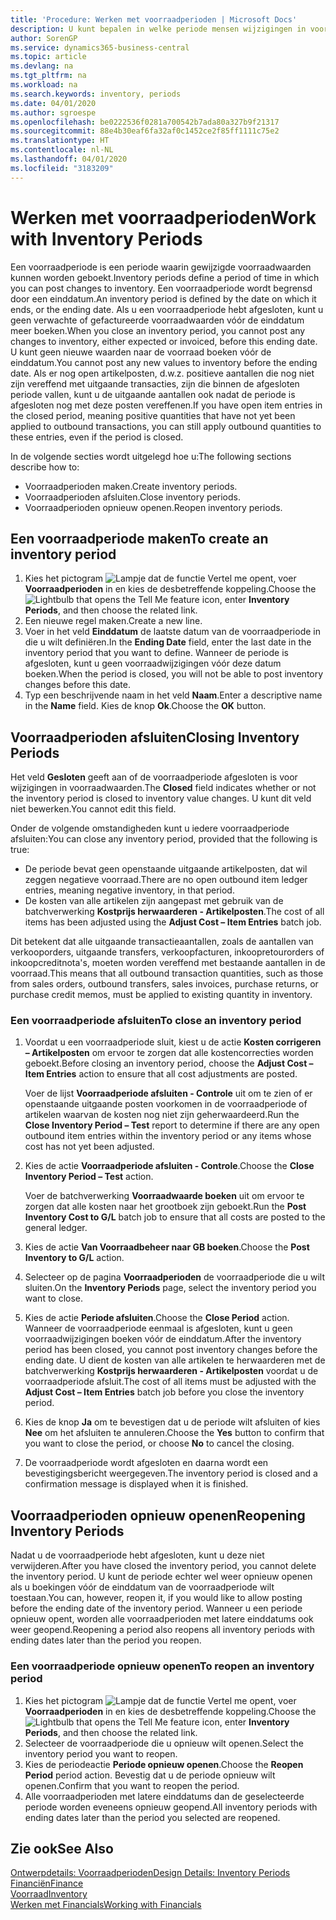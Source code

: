 ```yaml
---
title: 'Procedure: Werken met voorraadperioden | Microsoft Docs'
description: U kunt bepalen in welke periode mensen wijzigingen in voorraad kunnen boeken door voorraadperioden te definiëren.
author: SorenGP
ms.service: dynamics365-business-central
ms.topic: article
ms.devlang: na
ms.tgt_pltfrm: na
ms.workload: na
ms.search.keywords: inventory, periods
ms.date: 04/01/2020
ms.author: sgroespe
ms.openlocfilehash: be0222536f0281a700542b7ada80a327b9f21317
ms.sourcegitcommit: 88e4b30eaf6fa32af0c1452ce2f85ff1111c75e2
ms.translationtype: HT
ms.contentlocale: nl-NL
ms.lasthandoff: 04/01/2020
ms.locfileid: "3183209"
---
```

# <a name="work-with-inventory-periods"></a><span data-ttu-id="661cb-103">Werken met voorraadperioden</span><span class="sxs-lookup"><span data-stu-id="661cb-103">Work with Inventory Periods</span></span>
<span data-ttu-id="661cb-104">Een voorraadperiode is een periode waarin gewijzigde voorraadwaarden kunnen worden geboekt.</span><span class="sxs-lookup"><span data-stu-id="661cb-104">Inventory periods define a period of time in which you can post changes to inventory.</span></span> <span data-ttu-id="661cb-105">Een voorraadperiode wordt begrensd door een einddatum.</span><span class="sxs-lookup"><span data-stu-id="661cb-105">An inventory period is defined by the date on which it ends, or the ending date.</span></span> <span data-ttu-id="661cb-106">Als u een voorraadperiode hebt afgesloten, kunt u geen verwachte of gefactureerde voorraadwaarden vóór de einddatum meer boeken.</span><span class="sxs-lookup"><span data-stu-id="661cb-106">When you close an inventory period, you cannot post any changes to inventory, either expected or invoiced, before this ending date.</span></span> <span data-ttu-id="661cb-107">U kunt geen nieuwe waarden naar de voorraad boeken vóór de einddatum.</span><span class="sxs-lookup"><span data-stu-id="661cb-107">You cannot post any new values to inventory before the ending date.</span></span> <span data-ttu-id="661cb-108">Als er nog open artikelposten, d.w.z. positieve aantallen die nog niet zijn vereffend met uitgaande transacties, zijn die binnen de afgesloten periode vallen, kunt u de uitgaande aantallen ook nadat de periode is afgesloten nog met deze posten vereffenen.</span><span class="sxs-lookup"><span data-stu-id="661cb-108">If you have open item entries in the closed period, meaning positive quantities that have not yet been applied to outbound transactions, you can still apply outbound quantities to these entries, even if the period is closed.</span></span>  

<span data-ttu-id="661cb-109">In de volgende secties wordt uitgelegd hoe u:</span><span class="sxs-lookup"><span data-stu-id="661cb-109">The following sections describe how to:</span></span>

* <span data-ttu-id="661cb-110">Voorraadperioden maken.</span><span class="sxs-lookup"><span data-stu-id="661cb-110">Create inventory periods.</span></span>  
* <span data-ttu-id="661cb-111">Voorraadperioden afsluiten.</span><span class="sxs-lookup"><span data-stu-id="661cb-111">Close inventory periods.</span></span>  
* <span data-ttu-id="661cb-112">Voorraadperioden opnieuw openen.</span><span class="sxs-lookup"><span data-stu-id="661cb-112">Reopen inventory periods.</span></span>  

## <a name="to-create-an-inventory-period"></a><span data-ttu-id="661cb-113">Een voorraadperiode maken</span><span class="sxs-lookup"><span data-stu-id="661cb-113">To create an inventory period</span></span>  
1. <span data-ttu-id="661cb-114">Kies het pictogram ![Lampje dat de functie Vertel me opent](media/ui-search/search_small.png "Vertel me wat u wilt doen"), voer **Voorraadperioden** in en kies de desbetreffende koppeling.</span><span class="sxs-lookup"><span data-stu-id="661cb-114">Choose the ![Lightbulb that opens the Tell Me feature](media/ui-search/search_small.png "Tell me what you want to do") icon, enter **Inventory Periods**, and then choose the related link.</span></span>  
2. <span data-ttu-id="661cb-115">Een nieuwe regel maken.</span><span class="sxs-lookup"><span data-stu-id="661cb-115">Create a new line.</span></span>  
3. <span data-ttu-id="661cb-116">Voer in het veld **Einddatum** de laatste datum van de voorraadperiode in die u wilt definiëren.</span><span class="sxs-lookup"><span data-stu-id="661cb-116">In the **Ending Date** field, enter the last date in the inventory period that you want to define.</span></span> <span data-ttu-id="661cb-117">Wanneer de periode is afgesloten, kunt u geen voorraadwijzigingen vóór deze datum boeken.</span><span class="sxs-lookup"><span data-stu-id="661cb-117">When the period is closed, you will not be able to post inventory changes before this date.</span></span>  
4. <span data-ttu-id="661cb-118">Typ een beschrijvende naam in het veld **Naam**.</span><span class="sxs-lookup"><span data-stu-id="661cb-118">Enter a descriptive name in the **Name** field.</span></span> <span data-ttu-id="661cb-119">Kies de knop **Ok**.</span><span class="sxs-lookup"><span data-stu-id="661cb-119">Choose the **OK** button.</span></span>  

## <a name="closing-inventory-periods"></a><span data-ttu-id="661cb-120">Voorraadperioden afsluiten</span><span class="sxs-lookup"><span data-stu-id="661cb-120">Closing Inventory Periods</span></span>  
<span data-ttu-id="661cb-121">Het veld **Gesloten** geeft aan of de voorraadperiode afgesloten is voor wijzigingen in voorraadwaarden.</span><span class="sxs-lookup"><span data-stu-id="661cb-121">The **Closed** field indicates whether or not the inventory period is closed to inventory value changes.</span></span> <span data-ttu-id="661cb-122">U kunt dit veld niet bewerken.</span><span class="sxs-lookup"><span data-stu-id="661cb-122">You cannot edit this field.</span></span>  

<span data-ttu-id="661cb-123">Onder de volgende omstandigheden kunt u iedere voorraadperiode afsluiten:</span><span class="sxs-lookup"><span data-stu-id="661cb-123">You can close any inventory period, provided that the following is true:</span></span>  

* <span data-ttu-id="661cb-124">De periode bevat geen openstaande uitgaande artikelposten, dat wil zeggen negatieve voorraad.</span><span class="sxs-lookup"><span data-stu-id="661cb-124">There are no open outbound item ledger entries, meaning negative inventory, in that period.</span></span>  
* <span data-ttu-id="661cb-125">De kosten van alle artikelen zijn aangepast met gebruik van de batchverwerking **Kostprijs herwaarderen - Artikelposten**.</span><span class="sxs-lookup"><span data-stu-id="661cb-125">The cost of all items has been adjusted using the **Adjust Cost – Item Entries** batch job.</span></span>  

<span data-ttu-id="661cb-126">Dit betekent dat alle uitgaande transactieaantallen, zoals de aantallen van verkooporders, uitgaande transfers, verkoopfacturen, inkoopretourorders of inkoopcreditnota's, moeten worden vereffend met bestaande aantallen in de voorraad.</span><span class="sxs-lookup"><span data-stu-id="661cb-126">This means that all outbound transaction quantities, such as those from sales orders, outbound transfers, sales invoices, purchase returns, or purchase credit memos, must be applied to existing quantity in inventory.</span></span>  

### <a name="to-close-an-inventory-period"></a><span data-ttu-id="661cb-127">Een voorraadperiode afsluiten</span><span class="sxs-lookup"><span data-stu-id="661cb-127">To close an inventory period</span></span>  
1. <span data-ttu-id="661cb-128">Voordat u een voorraadperiode sluit, kiest u de actie **Kosten corrigeren – Artikelposten** om ervoor te zorgen dat alle kostencorrecties worden geboekt.</span><span class="sxs-lookup"><span data-stu-id="661cb-128">Before closing an inventory period, choose the **Adjust Cost – Item Entries** action to ensure that all cost adjustments are posted.</span></span>

     <span data-ttu-id="661cb-129">Voer de lijst **Voorraadperiode afsluiten - Controle** uit om te zien of er openstaande uitgaande posten voorkomen in de voorraadperiode of artikelen waarvan de kosten nog niet zijn geherwaardeerd.</span><span class="sxs-lookup"><span data-stu-id="661cb-129">Run the **Close Inventory Period – Test** report to determine if there are any open outbound item entries within the inventory period or any items whose cost has not yet been adjusted.</span></span>  
2. <span data-ttu-id="661cb-130">Kies de actie **Voorraadperiode afsluiten - Controle**.</span><span class="sxs-lookup"><span data-stu-id="661cb-130">Choose the **Close Inventory Period – Test** action.</span></span>  

     <span data-ttu-id="661cb-131">Voer de batchverwerking **Voorraadwaarde boeken** uit om ervoor te zorgen dat alle kosten naar het grootboek zijn geboekt.</span><span class="sxs-lookup"><span data-stu-id="661cb-131">Run the **Post Inventory Cost to G/L** batch job to ensure that all costs are posted to the general ledger.</span></span>  
3. <span data-ttu-id="661cb-132">Kies de actie **Van Voorraadbeheer naar GB boeken**.</span><span class="sxs-lookup"><span data-stu-id="661cb-132">Choose the **Post Inventory to G/L** action.</span></span>  
4. <span data-ttu-id="661cb-133">Selecteer op de pagina **Voorraadperioden** de voorraadperiode die u wilt sluiten.</span><span class="sxs-lookup"><span data-stu-id="661cb-133">On the **Inventory Periods** page, select the inventory period you want to close.</span></span>  
5. <span data-ttu-id="661cb-134">Kies de actie **Periode afsluiten**.</span><span class="sxs-lookup"><span data-stu-id="661cb-134">Choose the **Close Period** action.</span></span> <span data-ttu-id="661cb-135">Wanneer de voorraadperiode eenmaal is afgesloten, kunt u geen voorraadwijzigingen boeken vóór de einddatum.</span><span class="sxs-lookup"><span data-stu-id="661cb-135">After the inventory period has been closed, you cannot post inventory changes before the ending date.</span></span> <span data-ttu-id="661cb-136">U dient de kosten van alle artikelen te herwaarderen met de batchverwerking **Kostprijs herwaarderen - Artikelposten** voordat u de voorraadperiode afsluit.</span><span class="sxs-lookup"><span data-stu-id="661cb-136">The cost of all items must be adjusted with the **Adjust Cost – Item Entries** batch job before you close the inventory period.</span></span>  
6. <span data-ttu-id="661cb-137">Kies de knop **Ja** om te bevestigen dat u de periode wilt afsluiten of kies **Nee** om het afsluiten te annuleren.</span><span class="sxs-lookup"><span data-stu-id="661cb-137">Choose the **Yes** button to confirm that you want to close the period, or choose **No** to cancel the closing.</span></span>  
7. <span data-ttu-id="661cb-138">De voorraadperiode wordt afgesloten en daarna wordt een bevestigingsbericht weergegeven.</span><span class="sxs-lookup"><span data-stu-id="661cb-138">The inventory period is closed and a confirmation message is displayed when it is finished.</span></span>  

## <a name="reopening-inventory-periods"></a><span data-ttu-id="661cb-139">Voorraadperioden opnieuw openen</span><span class="sxs-lookup"><span data-stu-id="661cb-139">Reopening Inventory Periods</span></span>  
<span data-ttu-id="661cb-140">Nadat u de voorraadperiode hebt afgesloten, kunt u deze niet verwijderen.</span><span class="sxs-lookup"><span data-stu-id="661cb-140">After you have closed the inventory period, you cannot delete the inventory period.</span></span> <span data-ttu-id="661cb-141">U kunt de periode echter wel weer opnieuw openen als u boekingen vóór de einddatum van de voorraadperiode wilt toestaan.</span><span class="sxs-lookup"><span data-stu-id="661cb-141">You can, however, reopen it, if you would like to allow posting before the ending date of the inventory period.</span></span> <span data-ttu-id="661cb-142">Wanneer u een periode opnieuw opent, worden alle voorraadperioden met latere einddatums ook weer geopend.</span><span class="sxs-lookup"><span data-stu-id="661cb-142">Reopening a period also reopens all inventory periods with ending dates later than the period you reopen.</span></span>  

### <a name="to-reopen-an-inventory-period"></a><span data-ttu-id="661cb-143">Een voorraadperiode opnieuw openen</span><span class="sxs-lookup"><span data-stu-id="661cb-143">To reopen an inventory period</span></span>  
1. <span data-ttu-id="661cb-144">Kies het pictogram ![Lampje dat de functie Vertel me opent](media/ui-search/search_small.png "Vertel me wat u wilt doen"), voer **Voorraadperioden** in en kies de desbetreffende koppeling.</span><span class="sxs-lookup"><span data-stu-id="661cb-144">Choose the ![Lightbulb that opens the Tell Me feature](media/ui-search/search_small.png "Tell me what you want to do") icon, enter **Inventory Periods**, and then choose the related link.</span></span>  
2. <span data-ttu-id="661cb-145">Selecteer de voorraadperiode die u opnieuw wilt openen.</span><span class="sxs-lookup"><span data-stu-id="661cb-145">Select the inventory period you want to reopen.</span></span>  
3. <span data-ttu-id="661cb-146">Kies de periodeactie **Periode opnieuw openen**.</span><span class="sxs-lookup"><span data-stu-id="661cb-146">Choose the **Reopen Period** period action.</span></span> <span data-ttu-id="661cb-147">Bevestig dat u de periode opnieuw wilt openen.</span><span class="sxs-lookup"><span data-stu-id="661cb-147">Confirm that you want to reopen the period.</span></span>  
4. <span data-ttu-id="661cb-148">Alle voorraadperioden met latere einddatums dan de geselecteerde periode worden eveneens opnieuw geopend.</span><span class="sxs-lookup"><span data-stu-id="661cb-148">All inventory periods with ending dates later than the period you selected are reopened.</span></span>  

## <a name="see-also"></a><span data-ttu-id="661cb-149">Zie ook</span><span class="sxs-lookup"><span data-stu-id="661cb-149">See Also</span></span>  
[<span data-ttu-id="661cb-150">Ontwerpdetails: Voorraadperioden</span><span class="sxs-lookup"><span data-stu-id="661cb-150">Design Details: Inventory Periods</span></span>](design-details-inventory-periods.md)  
[<span data-ttu-id="661cb-151">Financiën</span><span class="sxs-lookup"><span data-stu-id="661cb-151">Finance</span></span>](finance.md)  
[<span data-ttu-id="661cb-152">Voorraad</span><span class="sxs-lookup"><span data-stu-id="661cb-152">Inventory</span></span>](inventory-manage-inventory.md)  
[<span data-ttu-id="661cb-153">Werken met Financials</span><span class="sxs-lookup"><span data-stu-id="661cb-153">Working with Financials</span></span>](ui-work-product.md)
